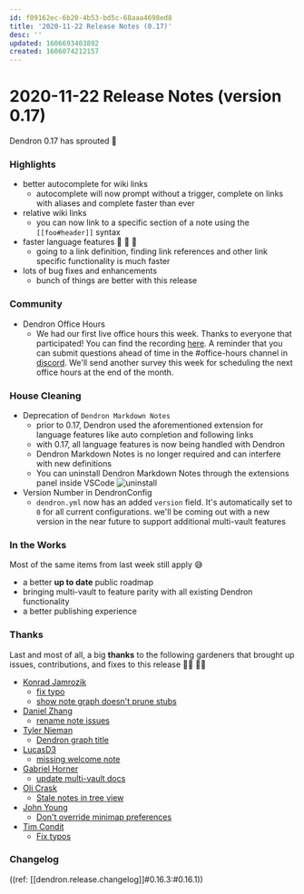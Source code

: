 ```yaml
---
id: f09162ec-6b20-4b53-bd5c-68aaa4698ed8
title: '2020-11-22 Release Notes (0.17)'
desc: ''
updated: 1606693403892
created: 1606074212157
---
```


# 2020-11-22 Release Notes (version 0.17)

Dendron 0.17 has sprouted 🌱

### Highlights
- better autocomplete for wiki links
    - autocomplete will now prompt without a trigger, complete on links with aliases and complete faster than ever
- relative wiki links
    - you can now link to a specific section of a note using the `[[foo#header]]` syntax
- faster language features  🚀 🚀 🚀
    - going to a link definition, finding link references and other link specific functionality is much faster
- lots of bug fixes and enhancements
    - bunch of things are better with this release

### Community

- Dendron Office Hours
    - We had our first live office hours this week. Thanks to everyone that participated! You can find the recording [here](https://discord.com/channels/717965437182410783/737323300967022732/778798279658962944). A reminder that you can submit questions ahead of time in the #office-hours channel in [discord](https://discord.gg/AE3NRw9). We'll send another survey this week for scheduling the next office hours at the end of the month. 

### House Cleaning

- Deprecation of `Dendron Markdown Notes`
    - prior to 0.17, Dendron used the aforementioned extension for language features like auto completion and following links
    - with 0.17, all language features is now being handled with Dendron
    - Dendron Markdown Notes is no longer required and can interfere with new definitions
    - You can uninstall Dendron Markdown Notes through the extensions panel inside VSCode
        ![uninstall ](https://foundation-prod-assetspublic53c57cce-8cpvgjldwysl.s3-us-west-2.amazonaws.com/assets/images/etc.install.jpg)
- Version Number in DendronConfig
    - `dendron.yml` now has an added `version` field. It's automatically set to `0` for all current configurations. we'll be coming out with a new version in the near future to support additional multi-vault features

### In the Works

Most of the same items from last week still apply 😅

- a better **up to date** public roadmap
- bringing multi-vault to feature parity with all existing Dendron functionality
- a better publishing experience

### Thanks
Last and most of all, a big **thanks** to the following gardeners that brought up issues, contributions, and fixes to this release 👨‍🌾 👩‍🌾

- [Konrad Jamrozik](https://github.com/konrad-jamrozik)
  - [fix typo](https://github.com/dendronhq/dendron-site/pull/38)
  - [show note graph doesn't prune stubs](https://github.com/dendronhq/dendron/issues/359)
- [Daniel Zhang](https://github.com/DanielHZhang)
  - [rename note issues](https://github.com/dendronhq/dendron/issues/338)
- [Tyler Nieman](https://github.com/tsnieman)
  - [Dendron graph title](https://github.com/dendronhq/dendron/issues/358)
- [LucasD3](https://github.com/LucasD3)
  - [missing welcome note](https://github.com/dendronhq/dendron/issues/361)
- [Gabriel Horner](https://github.com/cldwalker)
    - [update multi-vault docs](https://github.com/dendronhq/dendron-site/pull/39)
- [Oli Crask](https://github.com/OxygenLithium)     
    - [Stale notes in tree view](https://github.com/dendronhq/dendron/issues/367)
- [John Young](https://github.com/iterating)
    - [Don't override minimap preferences](https://github.com/dendronhq/dendron/issues/366)
- [Tim Condit](https://github.com/tcondit)
    - [Fix typos](https://github.com/dendronhq/dendron-site/pull/40)


### Changelog
((ref: [[dendron.release.changelog]]#0.16.3:#0.16.1))